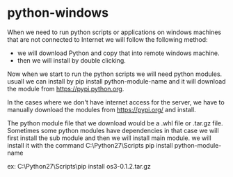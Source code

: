 # python-windows

When we need to run python scripts or applications on windows machines that are not connected to Internet we will follow the following method:
- we will download Python and copy that into remote windows machine.
- then we will install by double clicking.

Now when we start to run the python scripts we will need python modules. usuall we can install by pip install python-module-name and it will download the module from https://pypi.python.org.

In the cases where we don't have internet access for the server, we have to manually download the modules from https://pypi.org/ and install.

The python module file that we download would be a .whl file or .tar.gz file. Sometimes some python modules have dependencies in that case we will first install the sub module and then we will install main module.
we will install it with the command C:\Python27\Scripts pip install python-module-name

ex: C:\Python27\Scripts\pip install os3-0.1.2.tar.gz
